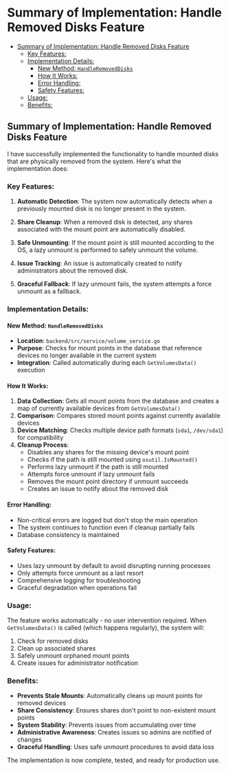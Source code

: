 # Summary of Implementation: Handle Removed Disks Feature

<!-- START doctoc generated TOC please keep comment here to allow auto update -->
<!-- DON'T EDIT THIS SECTION, INSTEAD RE-RUN doctoc TO UPDATE -->

- [Summary of Implementation: Handle Removed Disks Feature](#summary-of-implementation-handle-removed-disks-feature)
  - [Key Features:](#key-features)
  - [Implementation Details:](#implementation-details)
    - [New Method: `HandleRemovedDisks`](#new-method-handleremoveddisks)
    - [How It Works:](#how-it-works)
    - [Error Handling:](#error-handling)
    - [Safety Features:](#safety-features)
  - [Usage:](#usage)
  - [Benefits:](#benefits)

<!-- END doctoc generated TOC please keep comment here to allow auto update -->

## Summary of Implementation: Handle Removed Disks Feature

I have successfully implemented the functionality to handle mounted disks that are physically removed from the system. Here's what the implementation does:

### Key Features:

1. **Automatic Detection**: The system now automatically detects when a previously mounted disk is no longer present in the system.

2. **Share Cleanup**: When a removed disk is detected, any shares associated with the mount point are automatically disabled.

3. **Safe Unmounting**: If the mount point is still mounted according to the OS, a lazy unmount is performed to safely unmount the volume.

4. **Issue Tracking**: An issue is automatically created to notify administrators about the removed disk.

5. **Graceful Fallback**: If lazy unmount fails, the system attempts a force unmount as a fallback.

### Implementation Details:

#### New Method: `HandleRemovedDisks`

- **Location**: `backend/src/service/volume_service.go`
- **Purpose**: Checks for mount points in the database that reference devices no longer available in the current system
- **Integration**: Called automatically during each `GetVolumesData()` execution

#### How It Works:

1. **Data Collection**: Gets all mount points from the database and creates a map of currently available devices from `GetVolumesData()`
2. **Comparison**: Compares stored mount points against currently available devices
3. **Device Matching**: Checks multiple device path formats (`sda1`, `/dev/sda1`) for compatibility
4. **Cleanup Process**:
   - Disables any shares for the missing device's mount point
   - Checks if the path is still mounted using `osutil.IsMounted()`
   - Performs lazy unmount if the path is still mounted
   - Attempts force unmount if lazy unmount fails
   - Removes the mount point directory if unmount succeeds
   - Creates an issue to notify about the removed disk

#### Error Handling:

- Non-critical errors are logged but don't stop the main operation
- The system continues to function even if cleanup partially fails
- Database consistency is maintained

#### Safety Features:

- Uses lazy unmount by default to avoid disrupting running processes
- Only attempts force unmount as a last resort
- Comprehensive logging for troubleshooting
- Graceful degradation when operations fail

### Usage:

The feature works automatically - no user intervention required. When `GetVolumesData()` is called (which happens regularly), the system will:

1. Check for removed disks
2. Clean up associated shares
3. Safely unmount orphaned mount points
4. Create issues for administrator notification

### Benefits:

- **Prevents Stale Mounts**: Automatically cleans up mount points for removed devices
- **Share Consistency**: Ensures shares don't point to non-existent mount points
- **System Stability**: Prevents issues from accumulating over time
- **Administrative Awareness**: Creates issues so admins are notified of changes
- **Graceful Handling**: Uses safe unmount procedures to avoid data loss

The implementation is now complete, tested, and ready for production use.
